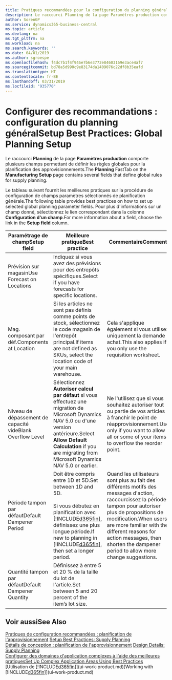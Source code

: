 ```yaml
---
title: Pratiques recommandées pour la configuration du planning général | Microsoft Docs
description: Le raccourci Planning de la page Paramètres production comporte plusieurs champs permettant de définir les règles globales pour la planification des approvisionnements.
author: SorenGP
ms.service: dynamics365-business-central
ms.topic: article
ms.devlang: na
ms.tgt_pltfrm: na
ms.workload: na
ms.search.keywords: ''
ms.date: 04/01/2019
ms.author: sgroespe
ms.openlocfilehash: f4dc7b1f4f946e7b6e3772e84603169e3ace4af7
ms.sourcegitcommit: bd78a5d990c9e83174da1409076c22df8b35eafd
ms.translationtype: HT
ms.contentlocale: fr-BE
ms.lasthandoff: 03/31/2019
ms.locfileid: "935770"
---
```

# <a name="setup-best-practices-global-planning-setup"></a><span data-ttu-id="a9679-103">Configurer des recommandations : configuration du planning général</span><span class="sxs-lookup"><span data-stu-id="a9679-103">Setup Best Practices: Global Planning Setup</span></span>
<span data-ttu-id="a9679-104">Le raccourci **Planning** de la page **Paramètres production** comporte plusieurs champs permettant de définir les règles globales pour la planification des approvisionnements.</span><span class="sxs-lookup"><span data-stu-id="a9679-104">The **Planning** FastTab on the **Manufacturing Setup** page contains several fields that define global rules for supply planning.</span></span>  

 <span data-ttu-id="a9679-105">Le tableau suivant fournit les meilleures pratiques sur la procédure de configuration de champs paramètres sélectionnés de planification générale.</span><span class="sxs-lookup"><span data-stu-id="a9679-105">The following table provides best practices on how to set up selected global planning parameter fields.</span></span> <span data-ttu-id="a9679-106">Pour plus d'informations sur un champ donné, sélectionnez le lien correspondant dans la colonne **Configuration d'un champ**.</span><span class="sxs-lookup"><span data-stu-id="a9679-106">For more information about a field, choose the link in the **Setup field** column.</span></span>  

|<span data-ttu-id="a9679-107">Paramétrage de champ</span><span class="sxs-lookup"><span data-stu-id="a9679-107">Setup field</span></span>|<span data-ttu-id="a9679-108">Meilleure pratique</span><span class="sxs-lookup"><span data-stu-id="a9679-108">Best practice</span></span>|<span data-ttu-id="a9679-109">Commentaire</span><span class="sxs-lookup"><span data-stu-id="a9679-109">Comment</span></span>|  
|-----------------|-------------------|-------------|  
|<span data-ttu-id="a9679-110">Prévision sur magasin</span><span class="sxs-lookup"><span data-stu-id="a9679-110">Use Forecast on Locations</span></span>|<span data-ttu-id="a9679-111">Indiquez si vous avez des prévisions pour des entrepôts spécifiques.</span><span class="sxs-lookup"><span data-stu-id="a9679-111">Select if you have forecasts for specific locations.</span></span>||  
|<span data-ttu-id="a9679-112">Mag. composant par déf.</span><span class="sxs-lookup"><span data-stu-id="a9679-112">Components at Location</span></span>|<span data-ttu-id="a9679-113">Si les articles ne sont pas définis comme points de stock, sélectionnez le code magasin de l'entrepôt principal.</span><span class="sxs-lookup"><span data-stu-id="a9679-113">If items are not defined as SKUs, select the location code of your main warehouse.</span></span>|<span data-ttu-id="a9679-114">Cela s'applique également si vous utilisez uniquement la demande achat.</span><span class="sxs-lookup"><span data-stu-id="a9679-114">This also applies if you only use the requisition worksheet.</span></span>|  
|<span data-ttu-id="a9679-115">Niveau de dépassement de capacité vide</span><span class="sxs-lookup"><span data-stu-id="a9679-115">Blank Overflow Level</span></span>|<span data-ttu-id="a9679-116">Sélectionnez **Autoriser calcul par défaut** si vous effectuez une migration de Microsoft Dynamics NAV 5.0 ou d'une version antérieure.</span><span class="sxs-lookup"><span data-stu-id="a9679-116">Select **Allow Default Calculation** if you are migrating from Microsoft Dynamics NAV 5.0 or earlier.</span></span>|<span data-ttu-id="a9679-117">Ne l'utilisez que si vous souhaitez autoriser tout ou partie de vos articles à franchir le point de réapprovisionnement.</span><span class="sxs-lookup"><span data-stu-id="a9679-117">Use only if you want to allow all or some of your items to overflow the reorder point.</span></span>|  
|<span data-ttu-id="a9679-118">Période tampon par défaut</span><span class="sxs-lookup"><span data-stu-id="a9679-118">Default Dampener Period</span></span>|<span data-ttu-id="a9679-119">Doit être compris entre 1D et 5D.</span><span class="sxs-lookup"><span data-stu-id="a9679-119">Set between 1D and 5D.</span></span><br /><br /> <span data-ttu-id="a9679-120">Si vous débutez en planification avec [!INCLUDE[d365fin](includes/d365fin_md.md)], définissez une plus longue période.</span><span class="sxs-lookup"><span data-stu-id="a9679-120">If new to planning in [!INCLUDE[d365fin](includes/d365fin_md.md)], then set a longer period.</span></span>|<span data-ttu-id="a9679-121">Quand les utilisateurs sont plus au fait des différents motifs des messages d'action, raccourcissez la période tampon pour autoriser plus de propositions de modification.</span><span class="sxs-lookup"><span data-stu-id="a9679-121">When users are more familiar with the different reasons for action messages, then shorten the dampener period to allow more change suggestions.</span></span>|  
|<span data-ttu-id="a9679-122">Quantité tampon par défaut</span><span class="sxs-lookup"><span data-stu-id="a9679-122">Default Dampener Quantity</span></span>|<span data-ttu-id="a9679-123">Définissez à entre 5 et 20 % de la taille du lot de l'article.</span><span class="sxs-lookup"><span data-stu-id="a9679-123">Set between 5 and 20 percent of the item’s lot size.</span></span>||  

## <a name="see-also"></a><span data-ttu-id="a9679-124">Voir aussi</span><span class="sxs-lookup"><span data-stu-id="a9679-124">See Also</span></span>  
 <span data-ttu-id="a9679-125">[Pratiques de configuration recommandées : planification de l'approvisionnement](setup-best-practices-supply-planning.md) </span><span class="sxs-lookup"><span data-stu-id="a9679-125">[Setup Best Practices: Supply Planning](setup-best-practices-supply-planning.md) </span></span>  
 <span data-ttu-id="a9679-126">[Détails de conception : planification de l'approvisionnement](design-details-supply-planning.md) </span><span class="sxs-lookup"><span data-stu-id="a9679-126">[Design Details: Supply Planning](design-details-supply-planning.md) </span></span>  
 [<span data-ttu-id="a9679-127">Configurer des domaines d'application complexes à l'aide des meilleures pratiques</span><span class="sxs-lookup"><span data-stu-id="a9679-127">Set Up Complex Application Areas Using Best Practices</span></span>](set-up-complex-application-areas-using-best-practices.md)  
 <span data-ttu-id="a9679-128">[Utilisation de [!INCLUDE[d365fin](includes/d365fin_md.md)]](ui-work-product.md)</span><span class="sxs-lookup"><span data-stu-id="a9679-128">[Working with [!INCLUDE[d365fin](includes/d365fin_md.md)]](ui-work-product.md)</span></span>
